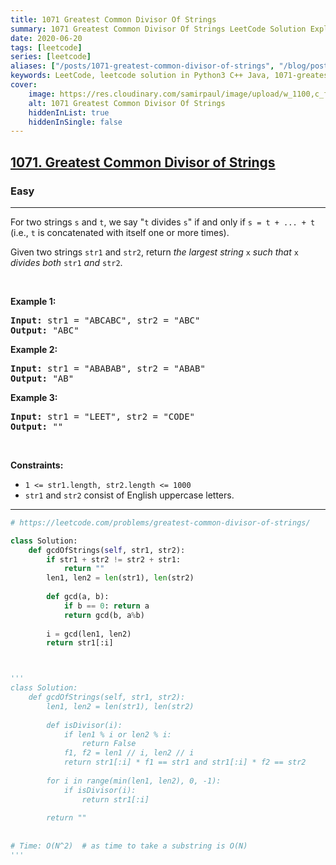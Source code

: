 ```yaml
---
title: 1071 Greatest Common Divisor Of Strings
summary: 1071 Greatest Common Divisor Of Strings LeetCode Solution Explained
date: 2020-06-20
tags: [leetcode]
series: [leetcode]
aliases: ["/posts/1071-greatest-common-divisor-of-strings", "/blog/posts/1071-greatest-common-divisor-of-strings", "/1071-greatest-common-divisor-of-strings"]
keywords: LeetCode, leetcode solution in Python3 C++ Java, 1071-greatest-common-divisor-of-strings solution
cover:
    image: https://res.cloudinary.com/samirpaul/image/upload/w_1100,c_fit,co_rgb:FFFFFF,l_text:Arial_70_bold:1071 Greatest Common Divisor Of Strings/problem-solving.webp
    alt: 1071 Greatest Common Divisor Of Strings
    hiddenInList: true
    hiddenInSingle: false
---
```



<h2><a href="https://leetcode.com/problems/greatest-common-divisor-of-strings/">1071. Greatest Common Divisor of Strings</a></h2><h3>Easy</h3><hr><div><p>For two strings <code>s</code> and <code>t</code>, we say "<code>t</code> divides <code>s</code>" if and only if <code>s = t + ... + t</code> (i.e., <code>t</code> is concatenated with itself one or more times).</p>

<p>Given two strings <code>str1</code> and <code>str2</code>, return <em>the largest string </em><code>x</code><em> such that </em><code>x</code><em> divides both </em><code>str1</code><em> and </em><code>str2</code>.</p>

<p>&nbsp;</p>
<p><strong class="example">Example 1:</strong></p>

<pre><strong>Input:</strong> str1 = "ABCABC", str2 = "ABC"
<strong>Output:</strong> "ABC"
</pre>

<p><strong class="example">Example 2:</strong></p>

<pre><strong>Input:</strong> str1 = "ABABAB", str2 = "ABAB"
<strong>Output:</strong> "AB"
</pre>

<p><strong class="example">Example 3:</strong></p>

<pre><strong>Input:</strong> str1 = "LEET", str2 = "CODE"
<strong>Output:</strong> ""
</pre>

<p>&nbsp;</p>
<p><strong>Constraints:</strong></p>

<ul>
	<li><code>1 &lt;= str1.length, str2.length &lt;= 1000</code></li>
	<li><code>str1</code> and <code>str2</code> consist of English uppercase letters.</li>
</ul>
</div>

---




```python
# https://leetcode.com/problems/greatest-common-divisor-of-strings/

class Solution:
    def gcdOfStrings(self, str1, str2):
        if str1 + str2 != str2 + str1: 
            return ""
        len1, len2 = len(str1), len(str2)
        
        def gcd(a, b):
            if b == 0: return a
            return gcd(b, a%b)
        
        i = gcd(len1, len2)
        return str1[:i]



'''
class Solution:
    def gcdOfStrings(self, str1, str2):
        len1, len2 = len(str1), len(str2)
        
        def isDivisor(i):
            if len1 % i or len2 % i:
                return False
            f1, f2 = len1 // i, len2 // i
            return str1[:i] * f1 == str1 and str1[:i] * f2 == str2
        
        for i in range(min(len1, len2), 0, -1):
            if isDivisor(i):
                return str1[:i]
        
        return ""
    
    
# Time: O(N^2)  # as time to take a substring is O(N)
'''
```
